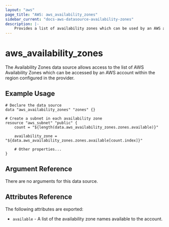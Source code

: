 ```yaml
---
layout: "aws"
page_title: "AWS: aws_availability_zones"
sidebar_current: "docs-aws-datasource-availability-zones"
description: |-
    Provides a list of availability zones which can be used by an AWS account
---
```


# aws\_availability\_zones

The Availability Zones data source allows access to the list of AWS
Availability Zones which can be accessed by an AWS account within the region
configured in the provider.

## Example Usage

```
# Declare the data source
data "aws_availability_zones" "zones" {}

# Create a subnet in each availability zone
resource "aws_subnet" "public" {
    count = "${length(data.aws_availability_zones.zones.available)}"
    
    availability_zone = "${data.aws_availability_zones.zones.available[count.index]}"

    # Other properties...
}
```

## Argument Reference

There are no arguments for this data source.

## Attributes Reference

The following attributes are exported:

* `available` - A list of the availability zone names available to the account.
